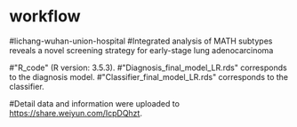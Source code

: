 # workflow
#lichang-wuhan-union-hospital 
#Integrated analysis of MATH subtypes reveals a novel screening strategy for early-stage lung adenocarcinoma 

#"R_code"  (R version: 3.5.3). 
#"Diagnosis_final_model_LR.rds" corresponds to the diagnosis model. 
#"Classifier_final_model_LR.rds" corresponds to the classifier. 

#Detail data and information were uploaded to https://share.weiyun.com/IcpDQhzt.
